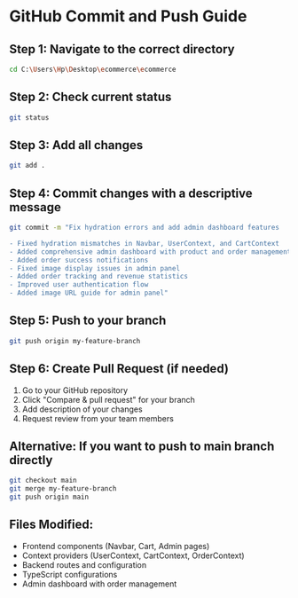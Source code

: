 # GitHub Commit and Push Guide

## Step 1: Navigate to the correct directory
```bash
cd C:\Users\Hp\Desktop\ecommerce\ecommerce
```

## Step 2: Check current status
```bash
git status
```

## Step 3: Add all changes
```bash
git add .
```

## Step 4: Commit changes with a descriptive message
```bash
git commit -m "Fix hydration errors and add admin dashboard features

- Fixed hydration mismatches in Navbar, UserContext, and CartContext
- Added comprehensive admin dashboard with product and order management
- Added order success notifications
- Fixed image display issues in admin panel
- Added order tracking and revenue statistics
- Improved user authentication flow
- Added image URL guide for admin panel"
```

## Step 5: Push to your branch
```bash
git push origin my-feature-branch
```

## Step 6: Create Pull Request (if needed)
1. Go to your GitHub repository
2. Click "Compare & pull request" for your branch
3. Add description of your changes
4. Request review from your team members

## Alternative: If you want to push to main branch directly
```bash
git checkout main
git merge my-feature-branch
git push origin main
```

## Files Modified:
- Frontend components (Navbar, Cart, Admin pages)
- Context providers (UserContext, CartContext, OrderContext)
- Backend routes and configuration
- TypeScript configurations
- Admin dashboard with order management
